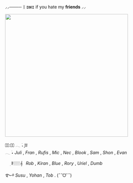 ⸝⸝────  ᛝ      𝐃𝐍𝐈 if you hate my **friends**    ⸝⸝



 <img src= "https://files.catbox.moe/39g64k.png" width="400" height="alto"/>

⩇⩇:⩇⩇ 𓂃 ࣪˖ ִֶָ𐀔  
𓂃 ࣪⋆ *Juli* , *Fran* , *Rufis* , *Mic* , *Nec* , *Blook* , *Sam* , *Shon* , *Evan* 

ㅤ ׅ 𝄂𝄚𝅦𝄚𝄞𝅄ㅤ*Rob* , *Kiran* , *Blue* , *Rory* , *Uriel* , *Dumb*

࿐࿔ *Susu* , *Yohan* , *Tob* . (˶ˆᗜˆ˵)
